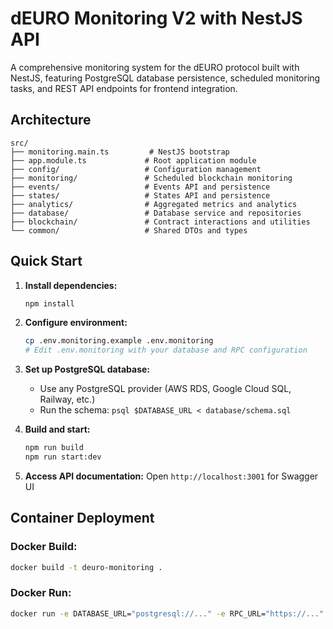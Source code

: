 # dEURO Monitoring V2 with NestJS API

A comprehensive monitoring system for the dEURO protocol built with NestJS, featuring PostgreSQL database persistence, scheduled monitoring tasks, and REST API endpoints for frontend integration.

## Architecture

```
src/
├── monitoring.main.ts         # NestJS bootstrap
├── app.module.ts             # Root application module
├── config/                   # Configuration management
├── monitoring/               # Scheduled blockchain monitoring
├── events/                   # Events API and persistence
├── states/                   # States API and persistence
├── analytics/                # Aggregated metrics and analytics
├── database/                 # Database service and repositories
├── blockchain/               # Contract interactions and utilities
└── common/                   # Shared DTOs and types
```

## Quick Start

1. **Install dependencies:**
   ```bash
   npm install
   ```

2. **Configure environment:**
   ```bash
   cp .env.monitoring.example .env.monitoring
   # Edit .env.monitoring with your database and RPC configuration
   ```

3. **Set up PostgreSQL database:**
   - Use any PostgreSQL provider (AWS RDS, Google Cloud SQL, Railway, etc.)
   - Run the schema: `psql $DATABASE_URL < database/schema.sql`

4. **Build and start:**
   ```bash
   npm run build
   npm run start:dev
   ```

5. **Access API documentation:**
   Open `http://localhost:3001` for Swagger UI

## Container Deployment

### **Docker Build:**
```bash
docker build -t deuro-monitoring .
```

### **Docker Run:**
```bash
docker run -e DATABASE_URL="postgresql://..." -e RPC_URL="https://..." -p 3001:3001 deuro-monitoring
```